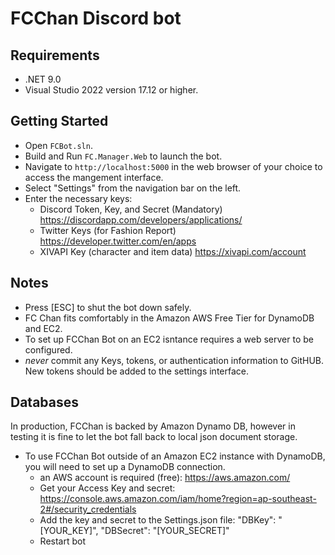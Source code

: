 # FCChan Discord bot

## Requirements
 * .NET 9.0
 * Visual Studio 2022 version 17.12 or higher.

## Getting Started
* Open `FCBot.sln`.
* Build and Run `FC.Manager.Web` to launch the bot.
* Navigate to `http://localhost:5000` in the web browser of your choice to access the mangement interface.
* Select "Settings" from the navigation bar on the left.
* Enter the necessary keys:
    - Discord Token, Key, and Secret (Mandatory) https://discordapp.com/developers/applications/
    - Twitter Keys (for Fashion Report) https://developer.twitter.com/en/apps
    - XIVAPI Key (character and item data) https://xivapi.com/account

## Notes
* Press [ESC] to shut the bot down safely.
* FC Chan fits comfortably in the Amazon AWS Free Tier for DynamoDB and EC2.
* To set up FCChan Bot on an EC2 isntance requires a web server to be configured.
* _never_ commit any Keys, tokens, or authentication information to GitHUB. New tokens should be added to the settings interface.

## Databases
In production, FCChan is backed by Amazon Dynamo DB, however in testing it is fine to let the bot fall back to local json document storage.
* To use FCChan Bot outside of an Amazon EC2 instance with DynamoDB, you will need to set up a DynamoDB connection.
    - an AWS account is required (free): https://aws.amazon.com/
    - Get your Access Key and secret: https://console.aws.amazon.com/iam/home?region=ap-southeast-2#/security_credentials
    - Add the key and secret to the Settings.json file: "DBKey": "[YOUR_KEY]", "DBSecret": "[YOUR_SECRET]"
    - Restart bot
